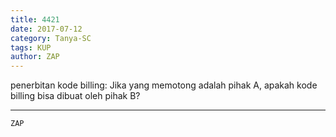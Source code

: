 ```yaml
---
title: 4421
date: 2017-07-12
category: Tanya-SC
tags: KUP
author: ZAP
---
```


penerbitan kode billing: Jika yang memotong adalah pihak A, apakah kode billing bisa dibuat oleh pihak B?

---



`ZAP`
